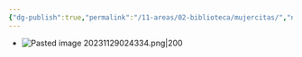 ```yaml
---
{"dg-publish":true,"permalink":"/11-areas/02-biblioteca/mujercitas/","noteIcon":""}
---
```


- ![Pasted image 20231129024334.png|200](/img/user/11%20%C3%81reas%20%E2%9A%99/02%20Biblioteca/%F0%9F%92%BE%20Adjuntos/Pasted%20image%2020231129024334.png)